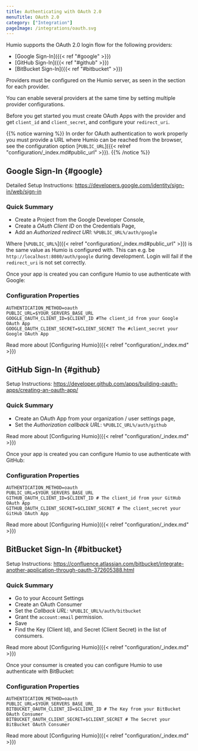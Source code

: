 ```yaml
---
title: Authenticating with OAuth 2.0
menuTitle: OAuth 2.0
category: ["Integration"]
pageImage: /integrations/oauth.svg
---
```


Humio supports the OAuth 2.0 login flow for the following providers:

- [Google Sign-In]({{< ref "#google" >}})
- [GitHub Sign-In]({{< ref "#github" >}})
- [BitBucket Sign-In]({{< ref "#bitbucket" >}})

Providers must be configured on the Humio server, as seen in the section
for each provider.

You can enable several providers at the same time by setting multiple provider
configurations.

Before you get started you must create OAuth Apps with the provider and
get `client_id` and `client_secret`, and configure your `redirect_uri`.

{{% notice warning %}}
In order for OAuth authentication to work properly you must provide
a URL where Humio can be reached from the browser, see the configuration
option [`PUBLIC_URL`]({{< relref "configuration/_index.md#public_url" >}}).
{{% /notice %}}

## Google Sign-In {#google}

Detailed Setup Instructions: https://developers.google.com/identity/sign-in/web/sign-in

### Quick Summary

- Create a Project from the Google Developer Console,
- Create a _OAuth Client ID_ on the Credentials Page,
- Add an _Authorized redirect URI_: `%PUBLIC_URL%/auth/google`

Where [`%PUBLIC_URL%`]({{< relref "configuration/_index.md#public_url" >}}) is the same value as Humio is configured with.
This can e.g. be `http://localhost:8080/auth/google` during development.
Login will fail if the `redirect_uri` is not set correctly.

Once your app is created you can configure Humio to use authenticate with Google:

### Configuration Properties

```shell
AUTHENTICATION_METHOD=oauth
PUBLIC_URL=$YOUR_SERVERS_BASE_URL
GOOGLE_OAUTH_CLIENT_ID=$CLIENT_ID #The client_id from your Google OAuth App
GOOGLE_OAUTH_CLIENT_SECRET=$CLIENT_SECRET The #client_secret your Google OAuth App
```

Read more about [Configuring Humio]({{< relref "configuration/_index.md" >}})

## GitHub Sign-In {#github}

Setup Instructions: https://developer.github.com/apps/building-oauth-apps/creating-an-oauth-app/

### Quick Summary

- Create an OAuth App from your organization / user settings page,
- Set the _Authorization callback URL_: `%PUBLIC_URL%/auth/github`

Read more about [Configuring Humio]({{< relref "configuration/_index.md" >}})

Once your app is created you can configure Humio to use authenticate with GitHub:

### Configuration Properties

```shell
AUTHENTICATION_METHOD=oauth
PUBLIC_URL=$YOUR_SERVERS_BASE_URL
GITHUB_OAUTH_CLIENT_ID=$CLIENT_ID # The client_id from your GitHub OAuth App
GITHUB_OAUTH_CLIENT_SECRET=$CLIENT_SECRET # The client_secret your GitHub OAuth App
```

Read more about [Configuring Humio]({{< relref "configuration/_index.md" >}})


## BitBucket Sign-In {#bitbucket}

Setup Instructions: https://confluence.atlassian.com/bitbucket/integrate-another-application-through-oauth-372605388.html

### Quick Summary

- Go to your Account Settings
- Create an OAuth Consumer
- Set the _Callback URL_: `%PUBLIC_URL%/auth/bitbucket`
- Grant the `account:email` permission.
- Save
- Find the Key (Client Id), and Secret (Client Secret) in the list of consumers.

Read more about [Configuring Humio]({{< relref "configuration/_index.md" >}})

Once your consumer is created you can configure Humio to use authenticate with BitBucket:

### Configuration Properties

```shell
AUTHENTICATION_METHOD=oauth
PUBLIC_URL=$YOUR_SERVERS_BASE_URL
BITBUCKET_OAUTH_CLIENT_ID=$CLIENT_ID # The Key from your BitBucket OAuth Consumer
BITBUCKET_OAUTH_CLIENT_SECRET=$CLIENT_SECRET # The Secret your BitBucket OAuth Consumer
```

Read more about [Configuring Humio]({{< relref "configuration/_index.md" >}})
